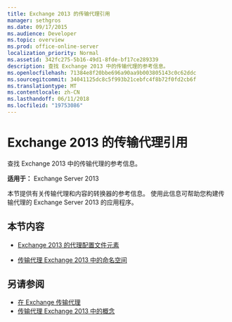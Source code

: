 ```yaml
---
title: Exchange 2013 的传输代理引用
manager: sethgros
ms.date: 09/17/2015
ms.audience: Developer
ms.topic: overview
ms.prod: office-online-server
localization_priority: Normal
ms.assetid: 342fc275-5b16-49d1-8fde-bf17ce289339
description: 查找 Exchange 2013 中的传输代理的参考信息。
ms.openlocfilehash: 71384e8f20bbe696a90aa9b003805143c0c62ddc
ms.sourcegitcommit: 34041125dc8c5f993b21cebfc4f8b72f0fd2cb6f
ms.translationtype: MT
ms.contentlocale: zh-CN
ms.lasthandoff: 06/11/2018
ms.locfileid: "19753086"
---
```

# <a name="transport-agent-reference-for-exchange-2013"></a>Exchange 2013 的传输代理引用

查找 Exchange 2013 中的传输代理的参考信息。
  
**适用于：** Exchange Server 2013 
  
本节提供有关传输代理和内容的转换器的参考信息。 使用此信息可帮助您构建传输代理的 Exchange Server 2013 的应用程序。
  
## <a name="in-this-section"></a>本节内容

- [Exchange 2013 的代理配置文件元素](agents-configuration-file-elements-for-exchange-2013.md)
    
- [传输代理 Exchange 2013 中的命名空间](transport-agent-namespaces-in-exchange-2013.md)
    
## <a name="see-also"></a>另请参阅

- [在 Exchange 传输代理](transport-agents-in-exchange-2013.md)
- [传输代理 Exchange 2013 中的概念](transport-agent-concepts-in-exchange-2013.md)


